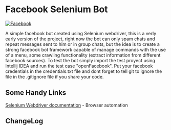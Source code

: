 Facebook Selenium Bot
=======

[![Facebook](https://pbs.twimg.com/profile_images/3513354941/24aaffa670e634a7da9a087bfa83abe6_200x200.png)](http://www.facebook.com)

A simple facebook bot created using Selenium webdriver, this is a verly early version of the project, right now the bot can only spam chats and repeat messages sent to him or in group chats, but the idea is to create a strong facebook bot framework capable of manage commands with the use of a menu, some crawling functionality (extract information from different facebook sources).
To test the bot simply import the test proyect using Intellij IDEA and run the test case "openFacebook".
Put your facebook credentials in the credentials.txt file and dont forget to tell git to ignore the file in the .gitignore file if you share your code.

Some Handy Links
----------------

[Selenium Webdriver documentation](http://www.seleniumhq.org/docs/03_webdriver.jsp) - Browser automation

ChangeLog
----------------